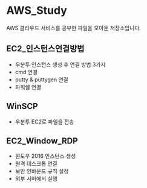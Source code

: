 # AWS_Study
AWS 클라우드 서비스를 공부한 파일을 모아둔 저장소입니다.

## EC2_인스턴스연결방법
* 우분투 인스턴스 생성 후 연결 방법 3가지
* cmd 연결
* putty & puttygen 연결
* 파워쉘 연결

## WinSCP
* 우분투 EC2로 파일을 전송

## EC2_Window_RDP
* 윈도우 2016 인스턴스 생성
* 원격 데스크톱 연결
* 보안 인바운드 규칙 설정
* 외부 서버에서 실행
